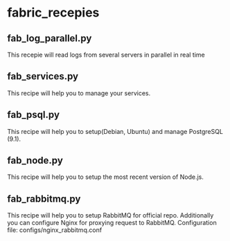 fabric_recepies
===============

##	fab_log_parallel.py

This recepie will read logs from several servers in parallel in real time

##  fab_services.py

This recipe will help you to manage your services.

## fab_psql.py

This recipe will help you to setup(Debian, Ubuntu) and manage PostgreSQL (9.1).

## fab_node.py

This recipe will help you to setup the most recent version of Node.js.

## fab_rabbitmq.py

This recipe will help you to setup RabbitMQ for official repo.
Additionally you can configure Nginx for proxying request to RabbitMQ.
Configuration file: configs/nginx_rabbitmq.conf